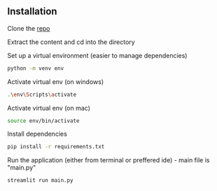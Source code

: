 ## Installation
Clone the [repo](https://github.com/amodhsharma/fintelli.git)

Extract the content and cd into the directory 

Set up a virtual environment (easier to manage dependencies)

```bash
python -m venv env
```

Activate virtual env (on windows)
```bash
.\env\Scripts\activate
```

Activate virtual env (on mac)
```bash
source env/bin/activate
```

Install dependencies 
```bash
pip install -r requirements.txt
```

Run the application (either from terminal or preffered ide) - main file is "main.py"
```bash
streamlit run main.py
```
